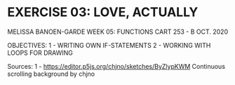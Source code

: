 # EXERCISE 03: LOVE, ACTUALLY

MELISSA BANOEN-GARDE
WEEK 05: FUNCTIONS
CART 253 - B
OCT. 2020

OBJECTIVES: 1 - WRITING OWN IF-STATEMENTS
            2 - WORKING WITH LOOPS FOR DRAWING

Sources:
1 - https://editor.p5js.org/chjno/sketches/ByZlypKWM
    Continuous scrolling background by chjno
